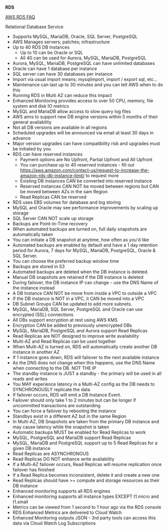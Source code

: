 **RDS**

[AWS RDS FAQ](https://aws.amazon.com/rds/faqs/)

Relational Database Service

* Supports MySQL, MariaDB, Oracle, SQL Server, PostgreSQL
* AWS Manages servers; patches; infrastructure
* Up to 40 RDS DB Instances
    * Up to 10 can be Oracle or SQL
    * All 40 can be used for Aurora, MySQL, MariaDB, PostgreSQL
* Aurora, MySQL, MariaDB, PostgreSQL can have unlimited databases
* Oracle can have 1 database per instance
* SQL server can have 30 databases per instance
* Import via usual import means; mysqlimport, import / export sql, etc...
* Maintenance can last up to 30 minutes and you can tell AWS when to do this
* Running RDS in Multi AZ can reduce this impact
* Enhanced Monitoring provides access to over 50 CPU, memory, file system and disk IO metrics
* MySQL and MariaDB allow access to slow query log files
* AWS aims to support new DB engine versions within 5 months of their general availability
* Not all DB versions are available in all regions
* Scheduled upgrades will be announced via email at least 30 days in advance
* Major version upgrades can have compatibility risk and upgrades must be initiated by you
* RDS can have reserved instances
    * Payment options are No Upfront, Partial Upfront and All Upfront
    * You can purchase up to 40 reserved instances - fill out https://aws.amazon.com/contact-us/request-to-increase-the-amazon-rds-db-instance-limit/ to request more
    * Existing DB instances CAN be converted into reserved instance
    * Reserved instances CAN NOT be moved between regions but CAN be moved between AZs in the sam Region
    * Read Replicas CAN be reserved
* RDS uses EBS volumes for database and log storing
* MySQL and Oracle may see performance improvements by scaling up storage
* SQL Server CAN NOT scale up storage
* Backups are Point-In-Time recovery
* When automated backups are turned on, full daily snapshots are automatically taken
* You can initiate a DB snapshot at anytime, how often as you'd like
* Automated backups are enabled by default and have a 1 day retention period for Aurora, 7 days for MySQL, MariaDB, PostgreSQL, Oracle & SQL Server.
* You can choose the preferred backup window time
* Backups are stored in S3
* Automated backups are deleted when the DB instance is deleted. 
* Manual DB snapshots are retained if the DB instance is deleted
* During failover, the DB instance IP can change - use the DNS Name of the instance instead
* A DB Instance CAN NOT be move from inside a VPC to outside a VPC
* If the DB instance is NOT in a VPC, it CAN be moved into a VPC
* DB Subnet Groups CAN be updated to add more subnets.
* MySQL, MariaDB, SQL Server, PostgreSQL and Oracle can use encrypted (SSL) connections
* All DBs support encryption at rest using AWS KMS
* Encryption CAN be added to previously unencrypted DBs
* MySQL, MariaDB, PostgreSQL and Aurora support Read Replicas
* Read Replicas are NOT designed to improve write availability
* Multi-AZ and Read Replicas can be used together
* When Multi-AZ is turned on, RDS will automatically create another DB instance in another AZ
* If 1 instance goes down, RDS will failover to the next available instance
* As the DNS does not change when this happens, use the DNS Name when connecting to the DB. NOT THE IP
* The standby instance is JUST a standby - the primary will be used in all reads and writes
* You MAY experience latency in a Multi-AZ config as the DB needs to SYNCHRONOUSLY replicate the data
* If failover occurs, RDS will emit a DB Instance Event.
* Failover should only take 1 to 2 minutes but can be longer if uncommitted transactions are outstanding
* You can force a failover by rebooting the instance
* Standbys exist in a different AZ but in the same Region
* In Multi-AZ, DB Snapshots are taken from the primary DB instance and may cause latency while the snapshot is taken
* Automatic backups MUST be enabled for Read Replicas to work
* MySQL, PostgreSQL and MariaDB support Read Replicas
* MySQL, MariaDB and PostgreSQL support up to 5 Read Replicas for a given DB instance
* Read Replicas are ASYNCHRONOUS 
* Read Replicas DO NOT enhance write availability
* If a Multi-AZ failover occurs, Read Replicas will resume replication once failover has finished
* If a Read Replica becomes inconsistent, delete it and create a new one
* Read Replicas should have >= compute and storage resources as their DB instance
* Enhanced monitoring supports all RDS engines
* Enhanced monitoring supports all instance types EXCEPT t1.micro and t1.small
* Metrics can be viewed from 1 second to 1 hour ago via the RDS console
* RDS Enhanced Metrics are delivered to Cloud Watch
* Enhanced Monitoring outputs JSON - 3rd party tools can access this data via Cloud Watch Log Subscriptions
